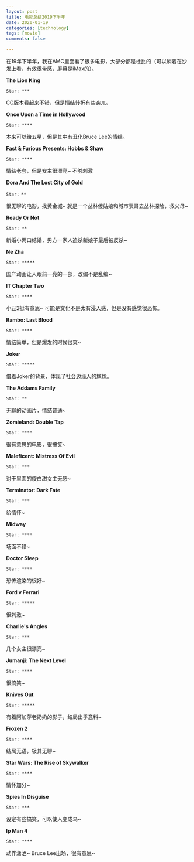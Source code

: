 ```yaml
---
layout: post
title: 电影总结2019下半年
date: 2020-01-19
categories: [technology]
tags: [movie]
comments: false

---
```




在19年下半年，我在AMC里面看了很多电影，大部分都是杜比的（可以躺着在沙发上看，有效很带感，屏幕是iMax的）。



**The Lion King**

```
Star: ***
```

CG版本看起来不错，但是情结转折有些突兀。



**Once Upon a Time in Hollywood**

```
Star: ****
```

本来可以给五星，但是其中有丑化Bruce Lee的情结。



**Fast & Furious Presents: Hobbs & Shaw**

```
Star: ****
```

情结老套，但是女主很漂亮~ 不够刺激



**Dora And The Lost City of Gold**

```
Star：**
```

很无聊的电影，找黄金城~ 就是一个丛林傻姑娘和城市表哥去丛林探险，救父母~



**Ready Or Not**

```
Star: **
```

新婚小两口结婚，男方一家人追杀新娘子最后被反杀~



**Ne Zha**

```
Star: *****
```

国产动画让人眼前一亮的一部，改编不是乱编~



**IT Chapter Two** 

```
Star: ****
```

小丑2挺有意思~ 可能是文化不是太有浸入感，但是没有感觉很恐怖。



**Rambo: Last Blood**

```
Star: ****
```

情结简单，但是爆发的时候很爽~



**Joker**

```
Star: ***** 
```

借着Joker的背景，体现了社会边缘人的尴尬。



**The Addams Family**

```
Star: **
```

无聊的动画片，情结普通~



**Zomieland: Double Tap**

```
Star: ****
```

很有意思的电影，很搞笑~



**Maleficent: Mistress Of Evil**

```
Star: ***
```

对于里面的傻白甜女主无感~



**Terminator: Dark Fate**

```
Star: *** 
```

给情怀~



**Midway**

```
Star: ****
```

场面不错~



**Doctor Sleep**

```
Star: ****
```

恐怖渲染的很好~



**Ford v Ferrari**

```
Star: *****
```

很刺激~ 



**Charlie's Angles**

```
Star: ***
```

几个女主很漂亮~



**Jumanji: The Next Level**

```
Star: **** 
```

很搞笑~



**Knives Out**

```
Star: *****
```

有着阿加莎老奶奶的影子，结局出乎意料~



**Frozen 2**

```
Star: **** 
```

结局无语，极其无聊~



**Star Wars: The Rise of Skywalker**

```
Star: ****
```

情怀加分~



**Spies In Disguise**

```
Star: *** 
```

设定有些搞笑，可以使人变成鸟~



**Ip Man 4**

```
Star: **** 
```

动作潇洒~ Bruce Lee出场，很有意思~